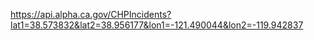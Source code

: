 

https://api.alpha.ca.gov/CHPIncidents?lat1=38.573832&lat2=38.956177&lon1=-121.490044&lon2=-119.942837